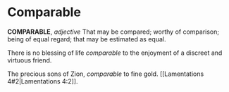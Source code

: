 # Comparable

**COMPARABLE**, _adjective_ That may be compared; worthy of comparison; being of equal regard; that may be estimated as equal.

There is no blessing of life _comparable_ to the enjoyment of a discreet and virtuous friend.

The precious sons of Zion, _comparable_ to fine gold. [[Lamentations 4#2|Lamentations 4:2]].